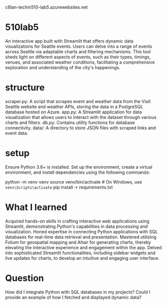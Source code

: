 c6lan-techin510-lab5.azurewebsites.net
# 510lab5
An interactive app built with Streamlit that offers dynamic data visualizations for Seattle events. Users can delve into a range of events across Seattle via adaptable charts and filtering mechanisms. This tool sheds light on different aspects of events, such as their types, timings, venues, and associated weather conditions, facilitating a comprehensive exploration and understanding of the city's happenings.
# structure
scraper.py: A script that scrapes event and weather data from the Visit Seattle website and weather APIs, storing the data in a PostgreSQL database hosted on Azure.
app.py: A Streamlit application for data visualization that allows users to interact with the dataset through various charts and filters.
db.py: Contains utility functions for database connectivity.
data/: A directory to store JSON files with scraped links and event data.
# setup 
Ensure Python 3.8+ is installed. Set up the environment, create a virtual environment, and install dependencies using the following commands:

python -m venv venv
source venv/bin/activate  # On Windows, use `venv\Scripts\activate`
pip install -r requirements.txt
# What I learned
Acquired hands-on skills in crafting interactive web applications using Streamlit, demonstrating Python's capabilities in data processing and visualization. Honed expertise in connecting Python applications with SQL databases for real-time data retrieval and presentation. Mastered utilizing Folium for geospatial mapping and Altair for generating charts, thereby elevating the interactive experience and engagement within the app. Delved into sophisticated Streamlit functionalities, including sidebar widgets and live updates for charts, to develop an intuitive and engaging user interface.
# Question
How did I integrate Python with SQL databases in my projects? Could I provide an example of how I fetched and displayed dynamic data?
